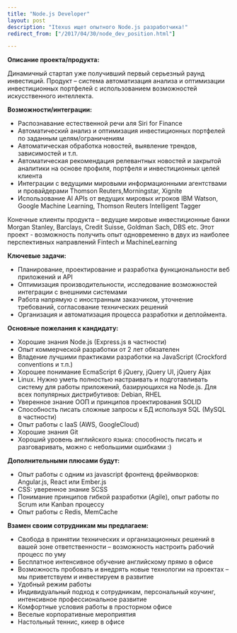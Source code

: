 ```yaml
---
title: "Node.js Developer"
layout: post
description: "Itexus ищет опытного Node.js разработчика!"
redirect_from: ["/2017/04/30/node_dev_position.html"]

---
```

**Описание проекта/продукта:**

Динамичный стартап уже получивший первый серьезный раунд инвестиций.
Продукт – система автоматизация анализа и оптимизации инвестиционных портфелей с использованием возможностей искусственного интеллекта.

**Возможности/интеграции:**

- Распознавание естественной речи аля Siri for Finance
- Автоматический анализ и оптимизация инвестиционных портфелей по заданным целям/ограничениям
- Автоматическая обработка новостей, выявление трендов, зависимостей и т.п.
- Автоматическая рекомендация релевантных новостей и закрытой аналитики на основе профиля, портфеля и инвестиционных целей клиента
- Интеграции с ведущими мировыми информационными агентствами и провайдерами Thomson Reuters,Morningstar, Xignite
- Использование AI APIs от ведущих мировых игроков IBM Watson, Google Machine Learning, Thomson Reuters Intelligent Tagger

Конечные клиенты продукта – ведущие мировые инвестиционные банки Morgan Stanley, Barclays, Credit Suisse, Goldman Sach, DBS etc.
Этот проект - возможность получить опыт одновременно в двух из наиболее перспективных направлений Fintech и MachineLearning

**Ключевые задачи:**

- Планирование, проектирование и разработка функциональности веб приложений и API
- Оптимизация производительности, исследование возможностей интеграции с внешними системами
- Работа напрямую с иностранным заказчиком, уточнение требований, согласование технических решений
- Организация и автоматизация процесса разработки и деплоймента.

**Основные пожелания к кандидату:**

- Хорошие знания Node.js (Express.js в частности)
- Опыт коммерческой разработки от 2 лет обязателен
- Владение лучшими практиками разработки на JavaScript (Crockford conventions и т.п.)
- Хорошее понимание EcmaScript 6 jQuery, jQuery UI, jQuery Ajax
- Linux. Нужно уметь полностью настраивать и подготавливать систему для работы приложений, базирующихся на Node.js. Для всех популярных дистрибутивов: Debian, RHEL
- Уверенное знание ООП и принципов проектирования SOLID
- Способность писать сложные запросы к БД используя SQL (MySQL в частности)
- Опыт работы с IaaS (AWS, GoogleCloud)
- Хорошие знания Git
- Хороший уровень английского языка: способность писать и разговаривать, можно с небольшими ошибками :)

**Дополнительными плюсами будут:**

- Опыт работы с одним из javascript фронтенд фреймворков: Angular.js, React или Ember.js
- CSS: уверенное знание SCSS
- Понимание принципов гибкой разработки (Agile), опыт работы по Scrum или Kanban процессу
- Опыт работы с Redis, MemCache

**Взамен своим сотрудникам мы предлагаем:**

- Свобода в принятии технических и организационных решений в вашей зоне ответственности – возможность настроить рабочий процесс по уму
- Бесплатное интенсивное обучение английскому прямо в офисе
- Возможность пробовать и внедрять новые технологии на проектах – мы приветствуем и инвестируем в развитие
- Удобный режим работы
- Индивидуальный подход к сотрудникам, персональный коучинг, интенсивное профессиональное развитие
- Комфортные условия работы в просторном офисе
- Веселые корпоративные мероприятия
- Настольный теннис, кикер в офисе
